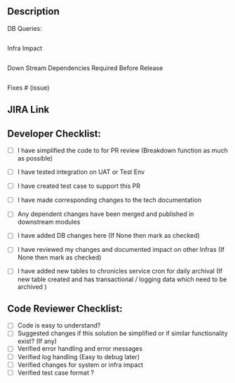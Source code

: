 ## Description

DB Queries: 
```
```
Infra Impact
```
```
Down Stream Dependencies Required Before Release
```
```

Fixes # (issue)

## JIRA Link
<add link here>

## Developer Checklist:
- [ ] I have simplified the code to for PR review (Breakdown function as much as possible)
- [ ] I have tested integration on UAT or Test Env
- [ ] I have created test case to support this PR 
- [ ] I have made corresponding changes to the tech documentation
- [ ] Any dependent changes have been merged and published in downstream modules
- [ ] I have added DB changes here (If None then mark as checked)
- [ ] I have reviewed my changes and documented impact on other Infras (If None then mark as checked)
- [ ] I have added new tables to chronicles service cron for daily archival (If new table created and has transactional / logging data which need to be archived )


## Code Reviewer Checklist:

- [ ] Code is easy to understand?
- [ ] Suggested changes if this solution be simplified or if similar functionality exist? (If any)
- [ ] Verified error handling and error messages 
- [ ] Verified log handling (Easy to debug later)
- [ ] Verified changes for system or infra impact 
- [ ] Verified test case format ?
